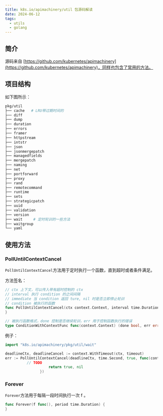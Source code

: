 ```yaml
---
title: k8s.io/apimachinery/util 包源码解读
date: 2024-06-12
tags:
  - utils
  - golang
---
```


## 简介

源码来自 [https://github.com/kubernetes/apimachinery](https://github.com/kubernetes/apimachinery)，同样也包含了常用的方法。

## 项目结构

如下图所示：

```bash
pkg/util
├── cache   # LRU带过期时间的
├── diff
├── dump
├── duration
├── errors
├── framer
├── httpstream
├── intstr
├── json
├── jsonmergepatch
├── managedfields
├── mergepatch
├── naming
├── net
├── portforward
├── proxy
├── rand
├── remotecommand
├── runtime
├── sets
├── strategicpatch
├── uuid
├── validation
├── version
├── wait     # 定时轮训的一些方法
├── waitgroup
└── yaml
```

## 使用方法

### PollUntilContextCancel

`PollUntilContextCancel`方法用于定时执行一个函数，直到超时或者条件满足。

方法签名：

```go
// ctx 上下文，可以传入带有超时控制的 ctx
// interval 执行 condition 的之间间隔
// immediate 当 condition 返回 ture, nil 时是否立即停止轮训
// condition 被执行的函数
func PollUntilContextCancel(ctx context.Context, interval time.Duration, immediate bool, condition ConditionWithContextFunc) error {
}

// 被执行函数格式，done 控制是否继续轮训，err 用于控制函数执行的错误 
type ConditionWithContextFunc func(context.Context) (done bool, err error)

```

例子：

```go
import "k8s.io/apimachinery/pkg/util/wait"

deadlineCtx, deadlineCancel := context.WithTimeout(ctx, timeout)
err := PollUntilContextCancel(deadlineCtx, time.Second, true, func(context.Context) (bool, error) {
          // TODO
					return true, nil
				})
```

### Forever

`Forever`方法用于每隔一段时间执行一次 f 。

```go
func Forever(f func(), period time.Duration) {
}
```